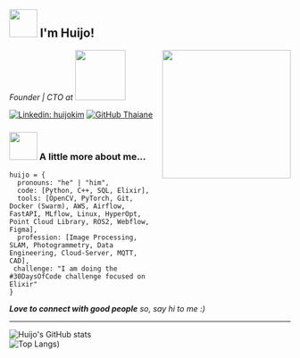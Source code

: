 <h2> <img src="https://media.giphy.com/media/MPxg9U887PS0B8XT4J/giphy.gif" width="50"> I'm Huijo!</h2>
<img align='right' src="https://media.giphy.com/media/bAQH7WXKqtIBrPs7sR/giphy.gif" width="230">
<p><em>Founder | CTO at <a href="https://www.hexafarms.com"><img src="https://uploads-ssl.webflow.com/63a4be61a711d89302c426e0/63b1b714b337a6828e218a69_logo-hd-in-black-p-2000.png" width="90"></a>
</em></p>

[![Linkedin: huijokim](https://img.shields.io/badge/-ccomkhj-blue?style=flat-square&logo=Linkedin&logoColor=white&link=https://www.linkedin.com/in/khj17/)](https://www.linkedin.com/in/khj17/)
[![GitHub Thaiane](https://img.shields.io/github/followers/ccomkhj?label=follow&style=social)](https://github.com/ccomkhj)


### <img src="https://media.giphy.com/media/SZHwh5YOmhJ3MVyhtD/giphy.gif" width="50"> A little more about me...  

```
huijo = {
  pronouns: "he" | "him",
  code: [Python, C++, SQL, Elixir],
  tools: [OpenCV, PyTorch, Git, Docker (Swarm), AWS, Airflow, FastAPI, MLflow, Linux, HyperOpt, Point Cloud Library, ROS2, Webflow, Figma],
  profession: [Image Processing, SLAM, Photogrammetry, Data Engineering, Cloud-Server, MQTT, CAD],
 challenge: "I am doing the #30DaysOfCode challenge focused on Elixir"
}
```

<em><b>Love to connect with good people</b> so, say hi to me</b> :)</em> 

---

![Huijo's GitHub stats](https://github-readme-stats.vercel.app/api?username=ccomkhj&show_icons=true&theme=radical&include_all_commits=true) </br>
![Top Langs](https://github-readme-stats.vercel.app/api/top-langs/?username=ccomkhj&layout=compact&hide=jupyter%20notebook))   
